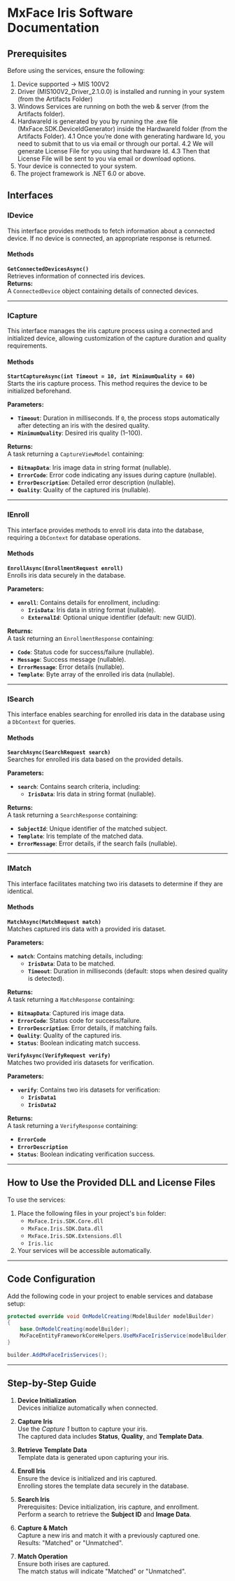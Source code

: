 # MxFace Iris Software Documentation

## **Prerequisites**
Before using the services, ensure the following:

1. Device supported -> MIS 100V2
2. Driver (MIS100V2_Driver_2.1.0.0) is installed and running in your system (from the Artifacts Folder)
3. Windows Services are running on both the web & server (from the Artifacts folder).
4. HardwareId is generated by you by running the .exe file (MxFace.SDK.DeviceIdGenerator) inside the HardwareId folder (from the Artifacts Folder).
  4.1 Once you’re done with generating hardware Id, you need to submit that to us via email or through our portal.
  4.2 We will generate License File for you using that hardware Id.
  4.3 Then that License File will be sent to you via email or download options.
5. Your device is connected to your system.
6. The project framework is .NET 6.0 or above.

## Interfaces

### **IDevice**

This interface provides methods to fetch information about a connected device. If no device is connected, an appropriate response is returned.

#### **Methods**

**`GetConnectedDevicesAsync()`**  
Retrieves information of connected iris devices.  
**Returns:**  
A `ConnectedDevice` object containing details of connected devices.

---

### **ICapture**

This interface manages the iris capture process using a connected and initialized device, allowing customization of the capture duration and quality requirements.

#### **Methods**

**`StartCaptureAsync(int Timeout = 10, int MinimumQuality = 60)`**  
Starts the iris capture process. This method requires the device to be initialized beforehand.  

**Parameters:**
- **`Timeout`**: Duration in milliseconds. If `0`, the process stops automatically after detecting an iris with the desired quality.
- **`MinimumQuality`**: Desired iris quality (1–100).

**Returns:**  
A task returning a `CaptureViewModel` containing:
- **`BitmapData`**: Iris image data in string format (nullable).
- **`ErrorCode`**: Error code indicating any issues during capture (nullable).
- **`ErrorDescription`**: Detailed error description (nullable).
- **`Quality`**: Quality of the captured iris (nullable).

---

### **IEnroll<TContext>**

This interface provides methods to enroll iris data into the database, requiring a `DbContext` for database operations.

#### **Methods**

**`EnrollAsync(EnrollmentRequest enroll)`**  
Enrolls iris data securely in the database.

**Parameters:**
- **`enroll`**: Contains details for enrollment, including:
  - **`IrisData`**: Iris data in string format (nullable).
  - **`ExternalId`**: Optional unique identifier (default: new GUID).

**Returns:**  
A task returning an `EnrollmentResponse` containing:
- **`Code`**: Status code for success/failure (nullable).
- **`Message`**: Success message (nullable).
- **`ErrorMessage`**: Error details (nullable).
- **`Template`**: Byte array of the enrolled iris data (nullable).

---

### **ISearch<TContext>**

This interface enables searching for enrolled iris data in the database using a `DbContext` for queries.

#### **Methods**

**`SearchAsync(SearchRequest search)`**  
Searches for enrolled iris data based on the provided details.

**Parameters:**
- **`search`**: Contains search criteria, including:
  - **`IrisData`**: Iris data in string format (nullable).

**Returns:**  
A task returning a `SearchResponse` containing:
- **`SubjectId`**: Unique identifier of the matched subject.
- **`Template`**: Iris template of the matched data.
- **`ErrorMessage`**: Error details, if the search fails (nullable).

---

### **IMatch**

This interface facilitates matching two iris datasets to determine if they are identical.

#### **Methods**

**`MatchAsync(MatchRequest match)`**  
Matches captured iris data with a provided iris dataset.

**Parameters:**
- **`match`**: Contains matching details, including:
  - **`IrisData`**: Data to be matched.
  - **`Timeout`**: Duration in milliseconds (default: stops when desired quality is detected).

**Returns:**  
A task returning a `MatchResponse` containing:
- **`BitmapData`**: Captured iris image data.
- **`ErrorCode`**: Status code for success/failure.
- **`ErrorDescription`**: Error details, if matching fails.
- **`Quality`**: Quality of the captured iris.
- **`Status`**: Boolean indicating match success.

**`VerifyAsync(VerifyRequest verify)`**  
Matches two provided iris datasets for verification.

**Parameters:**
- **`verify`**: Contains two iris datasets for verification:
  - **`IrisData1`**
  - **`IrisData2`**

**Returns:**  
A task returning a `VerifyResponse` containing:
- **`ErrorCode`**
- **`ErrorDescription`**
- **`Status`**: Boolean indicating verification success.

---

## How to Use the Provided DLL and License Files

To use the services:
1. Place the following files in your project's `bin` folder:
   - `MxFace.Iris.SDK.Core.dll`
   - `MxFace.Iris.SDK.Data.dll`
   - `MxFace.Iris.SDK.Extensions.dll`
   - `Iris.lic`
2. Your services will be accessible automatically.

---

## Code Configuration

Add the following code in your project to enable services and database setup:

```csharp
protected override void OnModelCreating(ModelBuilder modelBuilder)
{
    base.OnModelCreating(modelBuilder);
    MxFaceEntityFrameworkCoreHelpers.UseMxFaceIrisService(modelBuilder);
}

builder.AddMxFaceIrisServices();
```

---

## Step-by-Step Guide

1. **Device Initialization**  
   Devices initialize automatically when connected.

2. **Capture Iris**  
   Use the *Capture 1* button to capture your iris.  
   The captured data includes **Status**, **Quality**, and **Template Data**.

3. **Retrieve Template Data**  
   Template data is generated upon capturing your iris.

4. **Enroll Iris**  
   Ensure the device is initialized and iris captured.  
   Enrolling stores the template data securely in the database.

5. **Search Iris**  
   Prerequisites: Device initialization, iris capture, and enrollment.  
   Perform a search to retrieve the **Subject ID** and **Image Data**.

6. **Capture & Match**  
   Capture a new iris and match it with a previously captured one.  
   Results: "Matched" or "Unmatched".

7. **Match Operation**  
   Ensure both irises are captured.  
   The match status will indicate "Matched" or "Unmatched".
